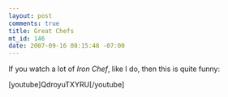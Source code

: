 ```yaml
--- 
layout: post
comments: true
title: Great Chefs
mt_id: 146
date: 2007-09-16 08:15:48 -07:00
---
```

If you watch a lot of *Iron Chef*, like I do, then this is quite funny:

[youtube]QdroyuTXYRU[/youtube]
